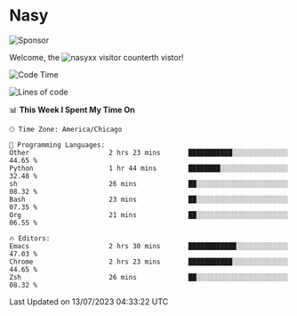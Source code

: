 # Nasy

<!--
<p align="center">
<img height="200" src="https://github-readme-stats.vercel.app/api?username=nasyxx&count_private=true&show_icons=true&theme=dracula&include_all_commits=true"/>
<img height="200" src="https://github-readme-stats.vercel.app/api/top-langs/?username=nasyxx&theme=dracula&hide=html,jupyter+notebook&count_private=true&show_icons=true"/>
</p>

  
----------------
-->

![Sponsor](https://img.shields.io/static/v1.svg?label=Sponsor&message=%E2%9D%A4&logo=GitHub&style=flat&color=pink)
 
Welcome, the ![nasyxx visitor counter](https://count.getloli.com/get/@nasyxx?theme=rule34)th vistor!
 
<!--START_SECTION:waka-->
![Code Time](http://img.shields.io/badge/Code%20Time-3%2C595%20hrs%2056%20mins-blue)

![Lines of code](https://img.shields.io/badge/From%20Hello%20World%20I%27ve%20Written-6.3%20million%20lines%20of%20code-blue)

📊 **This Week I Spent My Time On** 

```text
🕑︎ Time Zone: America/Chicago

💬 Programming Languages: 
Other                    2 hrs 23 mins       ███████████░░░░░░░░░░░░░░   44.65 % 
Python                   1 hr 44 mins        ████████░░░░░░░░░░░░░░░░░   32.48 % 
sh                       26 mins             ██░░░░░░░░░░░░░░░░░░░░░░░   08.32 % 
Bash                     23 mins             ██░░░░░░░░░░░░░░░░░░░░░░░   07.35 % 
Org                      21 mins             ██░░░░░░░░░░░░░░░░░░░░░░░   06.55 % 

🔥 Editors: 
Emacs                    2 hrs 30 mins       ████████████░░░░░░░░░░░░░   47.03 % 
Chrome                   2 hrs 23 mins       ███████████░░░░░░░░░░░░░░   44.65 % 
Zsh                      26 mins             ██░░░░░░░░░░░░░░░░░░░░░░░   08.32 % 
```


 Last Updated on 13/07/2023 04:33:22 UTC
<!--END_SECTION:waka-->

<!-- ![visitors](https://visitor-badge.laobi.icu/badge?page_id=nasyxx.nasyxx) -->
